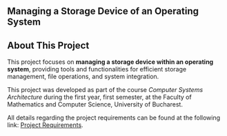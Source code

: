 ## Managing a Storage Device of an Operating System

## About This Project
This project focuses on **managing a storage device within an operating system**, providing tools and functionalities for efficient storage management, file operations, and system integration.

This project was developed as part of the course *Computer Systems Architecture* during the first year, first semester, at the Faculty of Mathematics and Computer Science, University of Bucharest.

All details regarding the project requirements can be found at the following link: [Project Requirements](https://cs.unibuc.ro/~crusu/asc/Arhitectura%20Sistemelor%20de%20Calcul%20(ASC)%20-%20Tema%20Laborator%202024.pdf).
